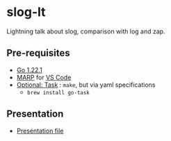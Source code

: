 # slog-lt

Lightning talk about slog, comparison with log and zap.

## Pre-requisites

- [Go 1.22.1](https://go.dev/dl/)
- [MARP](https://marp.app) for [VS Code](https://github.com/marp-team/marp-vscode)
- [Optional: Task](https://taskfile.dev/) : `make`, but via yaml specifications
  - `brew install go-task`

## Presentation

- [Presentation file](./presentation/presentation.md)
